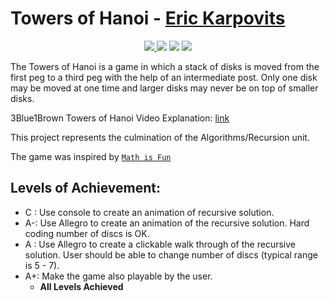 # Towers of Hanoi - [Eric Karpovits](https://github.com/EricKarpovits)

<p align="center">
  <a href="https://github.com/EricKarpovits/">
         <img src="https://img.shields.io/badge/developer-EricKarpovits-blue?style=flat-square&logo=github">
  </a> 
  <img src="https://img.shields.io/badge/version-1.2.2-brightgreen?style=flat-square&color=2bbc8a"> <img src="https://img.shields.io/badge/build-passed-brightgreen?style=flat-square"> <img src="https://img.shields.io/badge/made%20with-C++-1f425f.svg?style=flat-square&logo=c%2B%2B">
</p>

The Towers of Hanoi is a game in which a stack of disks is moved from the first peg to a third peg with the help of an intermediate post.  Only one disk may be moved at one time and larger disks may never be on top of smaller disks.

3Blue1Brown Towers of Hanoi Video Explanation: [link](https://www.youtube.com/watch?v=2SUvWfNJSsM)

This project represents the culmination of the Algorithms/Recursion unit. 

The game was inspired by [`Math is Fun`](http://www.mathsisfun.com/games/towerofhanoi.html)

Levels of Achievement:
-----
  * C  : Use console to create an animation of recursive solution.  
  * A-: Use Allegro to create an animation of the recursive solution. Hard coding number of discs is OK.
  * A  : Use Allegro to create a clickable walk through of the recursive solution. User should be able to change number of discs (typical range is 5 - 7).
  * A+: Make the game also playable by the user.   
    * **All Levels Achieved**
